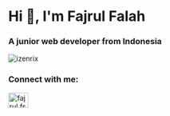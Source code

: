 <h1 >Hi 👋, I'm Fajrul Falah</h1>
<h3 >A junior web developer from Indonesia</h3>

<p align="left"> <img src="https://komarev.com/ghpvc/?username=izenrix&label=Profile%20views&color=0e75b6&style=flat" alt="izenrix" /> </p>

<h3 align="left">Connect with me:</h3>
<p align="left">
<a href="https://instagram.com/fajrul.fs" target="blank"><img align="center" src="https://raw.githubusercontent.com/rahuldkjain/github-profile-readme-generator/master/src/images/icons/Social/instagram.svg" alt="fajrul.fs" height="30" width="40" /></a>
</p>
